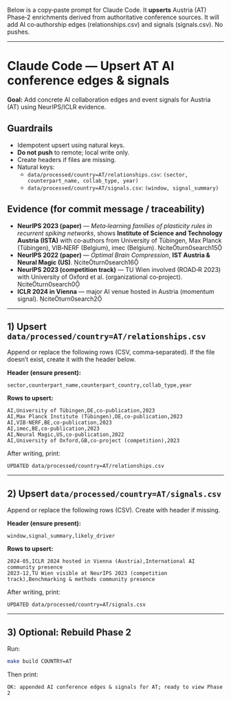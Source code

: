 Below is a copy‑paste prompt for Claude Code. It **upserts** Austria (AT) Phase‑2 enrichments derived from authoritative conference sources. It will add AI co‑authorship edges (relationships.csv) and signals (signals.csv). No pushes.

---

# Claude Code — Upsert AT AI conference edges & signals
**Goal:** Add concrete AI collaboration edges and event signals for Austria (AT) using NeurIPS/ICLR evidence.

## Guardrails
- Idempotent upsert using natural keys.
- **Do not push** to remote; local write only.
- Create headers if files are missing.
- Natural keys:
  - `data/processed/country=AT/relationships.csv`: `(sector, counterpart_name, collab_type, year)`
  - `data/processed/country=AT/signals.csv`: `(window, signal_summary)`

## Evidence (for commit message / traceability)
- **NeurIPS 2023 (paper)** — *Meta‑learning families of plasticity rules in recurrent spiking networks*, shows **Institute of Science and Technology Austria (ISTA)** with co‑authors from University of Tübingen, Max Planck (Tübingen), VIB‑NERF (Belgium), imec (Belgium). citeturn0search15
- **NeurIPS 2022 (paper)** — *Optimal Brain Compression*, **IST Austria & Neural Magic (US)**. citeturn0search16
- **NeurIPS 2023 (competition track)** — TU Wien involved (ROAD‑R 2023) with University of Oxford et al. (organizational co‑project). citeturn0search0
- **ICLR 2024 in Vienna** — major AI venue hosted in Austria (momentum signal). citeturn0search2

---

## 1) Upsert `data/processed/country=AT/relationships.csv`
Append or replace the following rows (CSV, comma‑separated). If the file doesn’t exist, create it with the header below.

**Header (ensure present):**
```
sector,counterpart_name,counterpart_country,collab_type,year
```

**Rows to upsert:**
```
AI,University of Tübingen,DE,co-publication,2023
AI,Max Planck Institute (Tübingen),DE,co-publication,2023
AI,VIB-NERF,BE,co-publication,2023
AI,imec,BE,co-publication,2023
AI,Neural Magic,US,co-publication,2022
AI,University of Oxford,GB,co-project (competition),2023
```

After writing, print:
```
UPDATED data/processed/country=AT/relationships.csv
```

---

## 2) Upsert `data/processed/country=AT/signals.csv`
Append or replace the following rows (CSV). Create with header if missing.

**Header (ensure present):**
```
window,signal_summary,likely_driver
```

**Rows to upsert:**
```
2024-05,ICLR 2024 hosted in Vienna (Austria),International AI community presence
2023-12,TU Wien visible at NeurIPS 2023 (competition track),Benchmarking & methods community presence
```

After writing, print:
```
UPDATED data/processed/country=AT/signals.csv
```

---

## 3) Optional: Rebuild Phase 2
Run:
```bash
make build COUNTRY=AT
```
Then print:
```
OK: appended AI conference edges & signals for AT; ready to view Phase 2
```
